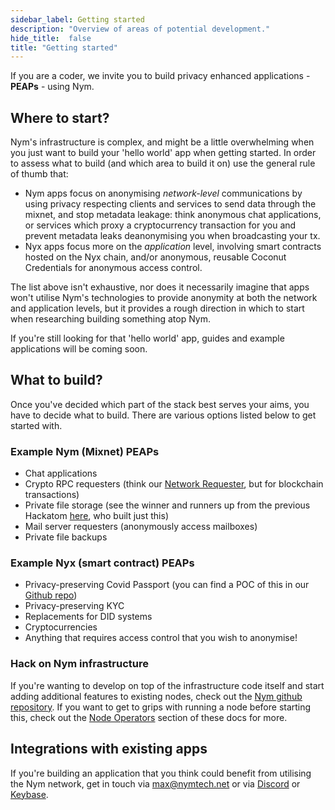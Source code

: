 ```yaml
---
sidebar_label: Getting started
description: "Overview of areas of potential development."
hide_title:  false
title: "Getting started" 
---
```


If you are a coder, we invite you to build privacy enhanced applications - **PEAPs** - using Nym.

## Where to start?
Nym's infrastructure is complex, and might be a little overwhelming when you just want to build your 'hello world' app when getting started. In order to assess what to build (and which area to build it on) use the general rule of thumb that:
* Nym apps focus on anonymising _network-level_ communications by using privacy respecting clients and services to send data through the mixnet, and stop metadata leakage: think anonymous chat applications, or services which proxy a cryptocurrency transaction for you and prevent metadata leaks deanonymising you when broadcasting your tx. 
* Nyx apps focus more on the _application_ level, involving smart contracts hosted on the Nyx chain, and/or anonymous, reusable Coconut Credentials for anonymous access control. 

The list above isn't exhaustive, nor does it necessarily imagine that apps won't utilise Nym's technologies to provide anonymity at both the network and application levels, but it provides a rough direction in which to start when researching building something atop Nym. 

If you're still looking for that 'hello world' app, guides and example applications will be coming soon.  

## What to build?
Once you've decided which part of the stack best serves your aims, you have to decide what to build. There are various options listed below to get started with.

### Example Nym (Mixnet) PEAPs
* Chat applications 
* Crypto RPC requesters (think our [Network Requester](/docs/next/run-nodes/nodes/requester), but for blockchain transactions)
* Private file storage (see the winner and runners up from the previous Hackatom [here](/docs/next/run-nodes/nodes/file-storage), who built just this)
* Mail server requesters (anonymously access mailboxes)
* Private file backups 

### Example Nyx (smart contract) PEAPs
* Privacy-preserving Covid Passport (you can find a POC of this in our [Github repo](https://github.com/orgs/nymtech/repositories?type=all))
* Privacy-preserving KYC
* Replacements for DID systems
* Cryptocurrencies 
* Anything that requires access control that you wish to anonymise!

### Hack on Nym infrastructure 
If you're wanting to develop on top of the infrastructure code itself and start adding additional features to existing nodes, check out the [Nym github repository](https://github.com/nymtech/nym). If you want to get to grips with running a node before starting this, check out the [Node Operators](/docs/next/run-nodes/pre-built-binaries) section of these docs for more.  

## Integrations with existing apps 
If you're building an application that you think could benefit from utilising the Nym network, get in touch via [max@nymtech.net](mailto:max@nymtech.net) or via [Discord](https://discord.com/invite/nym) or [Keybase](https://keybase.io/team/nymtech.friends).  